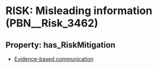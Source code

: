 # RISK: __Misleading information__ (PBN__Risk_3462)

## Property: has_RiskMitigation

* [Evidence-based communication](PBN__Mitigation_2462)

